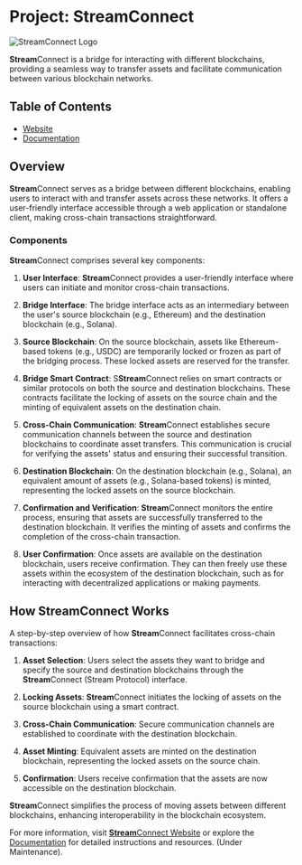 # Project: StreamConnect

![StreamConnect Logo](https://i.imgur.com/ksoM92w.png)

**Stream**Connect is a bridge for interacting with different blockchains, providing a seamless way to transfer assets and facilitate communication between various blockchain networks.

## Table of Contents

- [Website](https://streamprotocol.org)
- [Documentation](https://docs.streamconnect.app)

## Overview

**Stream**Connect serves as a bridge between different blockchains, enabling users to interact with and transfer assets across these networks. It offers a user-friendly interface accessible through a web application or standalone client, making cross-chain transactions straightforward.

### Components

**Stream**Connect comprises several key components:

1. **User Interface**: **Stream**Connect provides a user-friendly interface where users can initiate and monitor cross-chain transactions.

2. **Bridge Interface**: The bridge interface acts as an intermediary between the user's source blockchain (e.g., Ethereum) and the destination blockchain (e.g., Solana).

3. **Source Blockchain**: On the source blockchain, assets like Ethereum-based tokens (e.g., USDC) are temporarily locked or frozen as part of the bridging process. These locked assets are reserved for the transfer.

4. **Bridge Smart Contract**: S**Stream**Connect relies on smart contracts or similar protocols on both the source and destination blockchains. These contracts facilitate the locking of assets on the source chain and the minting of equivalent assets on the destination chain.

5. **Cross-Chain Communication**: **Stream**Connect establishes secure communication channels between the source and destination blockchains to coordinate asset transfers. This communication is crucial for verifying the assets' status and ensuring their successful transition.

6. **Destination Blockchain**: On the destination blockchain (e.g., Solana), an equivalent amount of assets (e.g., Solana-based tokens) is minted, representing the locked assets on the source blockchain.

7. **Confirmation and Verification**: **Stream**Connect monitors the entire process, ensuring that assets are successfully transferred to the destination blockchain. It verifies the minting of assets and confirms the completion of the cross-chain transaction.

8. **User Confirmation**: Once assets are available on the destination blockchain, users receive confirmation. They can then freely use these assets within the ecosystem of the destination blockchain, such as for interacting with decentralized applications or making payments.

## How StreamConnect Works

A step-by-step overview of how **Stream**Connect facilitates cross-chain transactions:

1. **Asset Selection**: Users select the assets they want to bridge and specify the source and destination blockchains through the **Stream**Connect (Stream Protocol) interface.

2. **Locking Assets**: **Stream**Connect initiates the locking of assets on the source blockchain using a smart contract.

3. **Cross-Chain Communication**: Secure communication channels are established to coordinate with the destination blockchain.

4. **Asset Minting**: Equivalent assets are minted on the destination blockchain, representing the locked assets on the source chain.

5. **Confirmation**: Users receive confirmation that the assets are now accessible on the destination blockchain.

**Stream**Connect simplifies the process of moving assets between different blockchains, enhancing interoperability in the blockchain ecosystem.

For more information, visit [**Stream**Connect Website](https://streamprotocol.org) or explore the [Documentation](https://docs.streamconnect.app) for detailed instructions and resources. (Under Maintenance).
